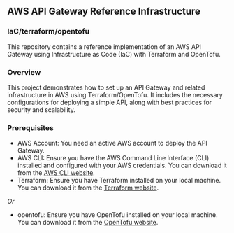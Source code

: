 ## AWS API Gateway Reference Infrastructure ##
### IaC/terraform/opentofu ###
This repository contains a reference implementation of an AWS API Gateway using Infrastructure as Code (IaC) with Terraform and OpenTofu.

### Overview ###
This project demonstrates how to set up an API Gateway and related infrastructure in AWS using Terraform/OpenTofu. It includes the necessary configurations for deploying a simple API, along with best practices for security and scalability.
### Prerequisites ###
- AWS Account: You need an active AWS account to deploy the API Gateway.
- AWS CLI: Ensure you have the AWS Command Line Interface (CLI) installed and configured with your AWS credentials. You can download it from the [AWS CLI website](https://aws.amazon.com/cli/).
- Terraform: Ensure you have Terraform installed on your local machine. You can download it from the [Terraform website](https://www.terraform.io/downloads.html).

 *Or*

- opentofu: Ensure you have OpenTofu installed on your local machine. You can download it from the [OpenTofu website](https://opentofu.org/download.html).